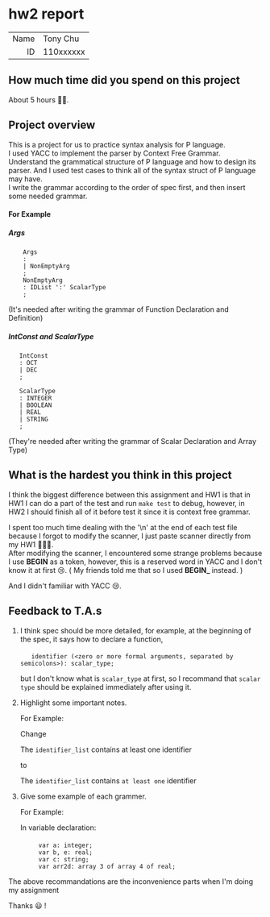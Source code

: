 # hw2 report

|||
|-:|:-|
|Name|Tony Chu|
|ID|110xxxxxx|

## How much time did you spend on this project

About 5 hours 😵‍💫.

## Project overview

This is a project for us to practice syntax analysis for P language. \
I used YACC to implement the parser by Context Free Grammar. \
Understand the grammatical structure of P language and how to design its parser.
And I used test cases to think all of the syntax struct of P language may have. \
I write the grammar according to the order of spec first, and then insert some needed grammar.
#### For Example
##### Args 
        Args 
        : 
        | NonEmptyArg
        ;
        NonEmptyArg
        : IDList ':' ScalarType
        ;
(It's needed after writing the grammar of Function Declaration and Definition)
##### IntConst and ScalarType
       IntConst
       : OCT
       | DEC
       ;

       ScalarType
       : INTEGER 
       | BOOLEAN 
       | REAL 
       | STRING
       ;
(They're needed after writing the grammar of Scalar Declaration and Array Type)

## What is the hardest you think in this project

I think the biggest difference between this assignment and HW1 is that in HW1 I can do a part of the test and run `make test` to debug, however, in HW2 I should finish all of it before test it since it is context free grammar. 

I spent too much time dealing with the '\n' at the end of each test file because I forgot to modify the scanner, I just paste scanner directly from my HW1 🤣🤣🤣. \
After modifying the scanner, I encountered some strange problems because I use **BEGIN** as a token, however, this is a reserved word in YACC and I don't know it at first 😢. ( My friends told me that so I used **BEGIN_** instead. )

And I didn't familiar with YACC 😢.

## Feedback to T.A.s

1. I think spec should be more detailed, for example, at the beginning of the spec, it says how to declare a function, 
    ####
          identifier (<zero or more formal arguments, separated by semicolons>): scalar_type;
    but I don't know what is `scalar_type` at first, so I recommand that `scalar type` should be explained immediately after using it.

2. Highlight some important notes. 

    For Example: 

    Change 

    The `identifier_list` contains at least one identifier 

    to 

    The `identifier_list` contains `at least one` identifier 

3. Give some example of each grammer. 

    For Example: 

    In variable declaration:
    ####
            var a: integer;
            var b, e: real;
            var c: string;        
            var arr2d: array 3 of array 4 of real;

The above recommandations are the inconvenience parts when I'm doing my assignment 

Thanks 😃 !